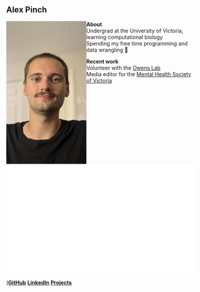 ## Alex Pinch  
<img align="left" src="https://raw.githubusercontent.com/alexpinch/alexpinch.github.io/main/images/me_2.png" width=214/>  
  
**About**  
Undergrad at the University of Victoria, learning computational biology  
Spending my free time programming and data wrangling 🤠  
  
**Recent work**  
Volunteer with the [Owens Lab](https://owensgl.github.io/)   
Media editor for the [Mental Health Society of Victoria](https://www.mhsvictoria.org/)  
  
<img align="center" src="https://raw.githubusercontent.com/alexpinch/github-stats-transparent/output/generated/languages.svg"/>  
   
([**GitHub**](https://github.com/alexpinch) [**LinkedIn**](https://www.linkedin.com/in/alexpinch/) [**Projects**](https://alexpinch.github.io/projects)  
